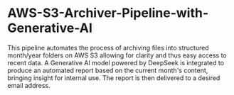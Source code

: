 # AWS-S3-Archiver-Pipeline-with-Generative-AI
This pipeline automates the process of archiving files into structured month/year folders on AWS S3 allowing for clarity and thus easy access to recent data.
A Generative AI model powered by DeepSeek is integrated to produce an automated report based on the current month's content, bringing insight for internal use. The report is then delivered to a desired email address.


